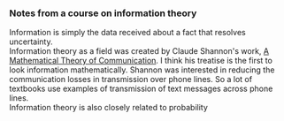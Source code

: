 ### Notes from a course on information theory 
Information is simply the data received about a fact that resolves uncertainty. 
<br>Information theory as a field was created by Claude Shannon's work, [A Mathematical Theory of Communication](https://people.math.harvard.edu/~ctm/home/text/others/shannon/entropy/entropy.pdf).
I think his treatise is the first to look information mathematically. Shannon was interested in reducing the communication losses
in transmission over phone lines. So a lot of textbooks use examples of transmission of text messages across phone lines. <br>
Information theory is also closely related to probability 
